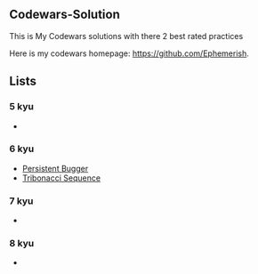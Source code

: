 ## Codewars-Solution
This is My Codewars solutions with there 2 best rated practices

Here is my codewars homepage: https://github.com/Ephemerish.

## Lists
### 5 kyu
* 

### 6 kyu

* [Persistent Bugger](6-kyu/Persistent-Bugger.md)
* [Tribonacci Sequence](6-kyu/Tribonacci-Sequence.md)

### 7 kyu
* 

### 8 kyu
*
